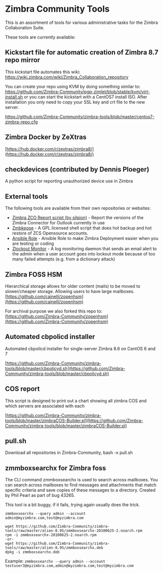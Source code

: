 # Zimbra Community Tools

This is an assortment of tools for various administrative tasks for the Zimbra
 Collaboration Suite.
  
These tools are currently available:

## Kickstart file for automatic creation of Zimbra 8.7 repo mirror
This kickstart file automates this wiki: https://wiki.zimbra.com/wiki/Zimbra_Collaboration_repository

You can create your repo using KVM by doing something similar to: https://github.com/Zimbra-Community/pgp-zimlet/blob/stable/kvm/virt-install.sh or you can start the kickstart with a CentOS7 install ISO. After installation you only need to copy your SSL key and crt file to the new server.

https://github.com/Zimbra-Community/zimbra-tools/blob/master/centos7-zimbra-repo.cfg


## Zimbra Docker by ZeXtras
[https://hub.docker.com/r/zextras/zimbra8/](https://hub.docker.com/r/zextras/zimbra8/)

## checkdevices (contributed by Dennis Ploeger)
A python script for reporting unauthorized device use in Zimbra

## External tools

The following tools are available from their own repositories or websites:

* [Zimbra ZCO Report script (by silpion)](https://github.com/silpion/zmzcoreport) - Report the versions of the Zimbra Connector for Outlook currently in use
* [Zmbkpose](https://github.com/bggo/Zmbkpose) - A GPL licensed shell script that does hot backup and hot restore of ZCS Opensource accounts.
* [Ansible Role](https://github.com/pbruna/ansible-zimbradev) - Ansible Role to make Zimbra Deployment easier when you are testing or coding
* [Zlockout Monitor](https://github.com/howanitz/zimbra_lockoutd) - A log monitoring daemon that sends an email alert to the admin when a user account goes into lockout mode because of too many failed attempts (e.g. from a dictionary attack)

## Zimbra FOSS HSM 

Hierarchical storage allows for older content (mails) to be moved to slower/cheaper storage. Allowing users to have large mailboxes.
[https://github.com/cainelli/zopenhsm](https://github.com/cainelli/zopenhsm)

For archival purpose we also forked this repo to:
[https://github.com/Zimbra-Community/zopenhsm](https://github.com/Zimbra-Community/zopenhsm)

## Automated cbpolicd installer

Automated cbpolicd installer for single-server Zimbra 8.6 on CentOS 6 and 7

[https://github.com/Zimbra-Community/zimbra-tools/blob/master/cbpolicyd.sh](https://github.com/Zimbra-Community/zimbra-tools/blob/master/cbpolicyd.sh)

## COS report

This script is designed to print out a chart showing all zimbra COS and which servers are associated with each

[https://github.com/Zimbra-Community/zimbra-tools/blob/master/zimbraCOS-Builder.pl](https://github.com/Zimbra-Community/zimbra-tools/blob/master/zimbraCOS-Builder.pl)

## pull.sh

Download all repositories in Zimbra-Community, bash -x pull.sh

## zmmboxsearchx for Zimbra foss
The CLI command zmmboxsearchx is used to search across mailboxes. You can search across mailboxes to find messages and attachments that match specific criteria and save copies of these messages to a directory. Created by Phil Pearl as part of bug 43265.

This tool is a bit buggy, if it fails, trying again usually does the trick. 

    zmmboxsearchx --query admin --account admin@myzimbra.com,test@myzimbra.com

    wget https://github.com/Zimbra-Community/zimbra-tools/raw/master/alien-8.95/zmmboxsearchx-20100625-2.noarch.rpm
    rpm -i zmmboxsearchx-20100625-2.noarch.rpm
    -or-
    wget https://github.com/Zimbra-Community/zimbra-tools/raw/master/alien-8.95/zmmboxsearchx.deb
    dpkg -i zmmboxsearchx.deb

Example: `zmmboxsearchx --query admin --account testuser3@myzimbra.com,admin@myzimbra.com,test@myzimbra.com`
